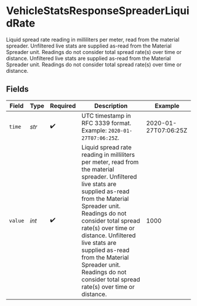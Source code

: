# VehicleStatsResponseSpreaderLiquidRate

Liquid spread rate reading in milliliters per meter, read from the material spreader. Unfiltered live stats are supplied as-read from the Material Spreader unit. Readings do not consider total spread rate(s) over time or distance. Unfiltered live stats are supplied as-read from the Material Spreader unit. Readings do not consider total spread rate(s) over time or distance.


## Fields

| Field                                                                                                                                                                                                                                                                                                                                                                                   | Type                                                                                                                                                                                                                                                                                                                                                                                    | Required                                                                                                                                                                                                                                                                                                                                                                                | Description                                                                                                                                                                                                                                                                                                                                                                             | Example                                                                                                                                                                                                                                                                                                                                                                                 |
| --------------------------------------------------------------------------------------------------------------------------------------------------------------------------------------------------------------------------------------------------------------------------------------------------------------------------------------------------------------------------------------- | --------------------------------------------------------------------------------------------------------------------------------------------------------------------------------------------------------------------------------------------------------------------------------------------------------------------------------------------------------------------------------------- | --------------------------------------------------------------------------------------------------------------------------------------------------------------------------------------------------------------------------------------------------------------------------------------------------------------------------------------------------------------------------------------- | --------------------------------------------------------------------------------------------------------------------------------------------------------------------------------------------------------------------------------------------------------------------------------------------------------------------------------------------------------------------------------------- | --------------------------------------------------------------------------------------------------------------------------------------------------------------------------------------------------------------------------------------------------------------------------------------------------------------------------------------------------------------------------------------- |
| `time`                                                                                                                                                                                                                                                                                                                                                                                  | *str*                                                                                                                                                                                                                                                                                                                                                                                   | :heavy_check_mark:                                                                                                                                                                                                                                                                                                                                                                      | UTC timestamp in RFC 3339 format. Example: `2020-01-27T07:06:25Z`.                                                                                                                                                                                                                                                                                                                      | 2020-01-27T07:06:25Z                                                                                                                                                                                                                                                                                                                                                                    |
| `value`                                                                                                                                                                                                                                                                                                                                                                                 | *int*                                                                                                                                                                                                                                                                                                                                                                                   | :heavy_check_mark:                                                                                                                                                                                                                                                                                                                                                                      | Liquid spread rate reading in milliliters per meter, read from the material spreader. Unfiltered live stats are supplied as-read from the Material Spreader unit. Readings do not consider total spread rate(s) over time or distance. Unfiltered live stats are supplied as-read from the Material Spreader unit. Readings do not consider total spread rate(s) over time or distance. | 1000                                                                                                                                                                                                                                                                                                                                                                                    |